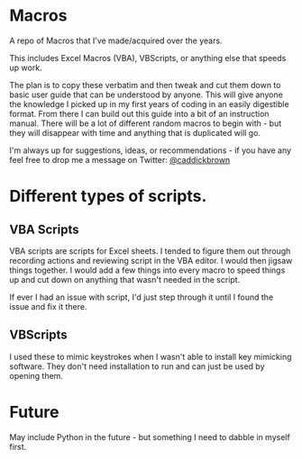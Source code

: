 # Macros
A repo of Macros that I've made/acquired over the years.

This includes Excel Macros (VBA), VBScripts, or anything else that speeds up work.

The plan is to copy these verbatim and then tweak and cut them down to basic user guide that can be understood by anyone. This will give anyone the knowledge I picked up in my first years of coding in an easily digestible format. From there I can build out this guide into a bit of an instruction manual. There will be a lot of different random macros to begin with - but they will disappear with time and anything that is duplicated will go.

I'm always up for suggestions, ideas, or recommendations - if you have any feel free to drop me a message on Twitter: [@caddickbrown](https://twitter.com/caddickbrown)

# Different types of scripts.

## VBA Scripts
VBA scripts are scripts for Excel sheets. I tended to figure them out through recording actions and reviewing script in the VBA editor. I would then jigsaw things together. I would add a few things into every macro to speed things up and cut down on anything that wasn't needed in the script.

If ever I had an issue with script, I'd just step through it until I found the issue and fix it there.

## VBScripts
I used these to mimic keystrokes when I wasn't able to install key mimicking software. They don't need installation to run and can just be used by opening them.

# Future
May include Python in the future - but something I need to dabble in myself first.
